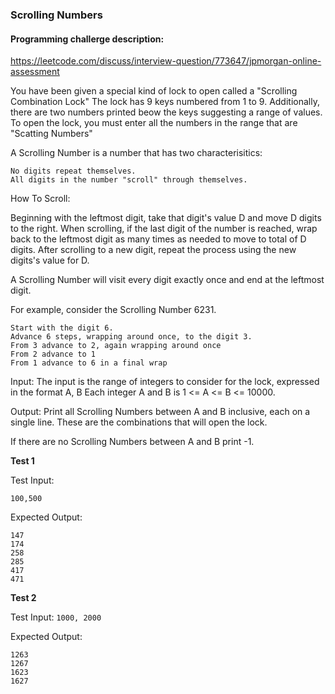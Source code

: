 ### Scrolling Numbers
#### Programming challerge description:
https://leetcode.com/discuss/interview-question/773647/jpmorgan-online-assessment

You have been given a special kind of lock to open called a "Scrolling Combination Lock" The lock has 9 keys numbered from 1 to 9.
Additionally, there are two numbers printed beow the keys suggesting a range of values. To open the lock, you must enter all the numbers in the range that are "Scatting Numbers"

A Scrolling Number is a number that has two characterisitics:

    No digits repeat themselves.
    All digits in the number "scroll" through themselves.

How To Scroll:

Beginning with the leftmost digit, take that digit's value D and move D digits to the right. When scrolling, if the last digit of the number is reached, wrap back to the leftmost digit as many times as needed to move to total of D digits. After scrolling to a new digit, repeat the process using the new digits's value for D.

A Scrolling Number will visit every digit exactly once and end at the leftmost digit.

For example, consider the Scrolling Number 6231.

    Start with the digit 6.
    Advance 6 steps, wrapping around once, to the digit 3.
    From 3 advance to 2, again wrapping around once
    From 2 advance to 1
    From 1 advance to 6 in a final wrap

Input:
The input is the range of integers to consider for the lock, expressed in the format A, B
Each integer A and B is 1 <= A <= B <= 10000.

Output:
Print all Scrolling Numbers between A and B inclusive, each on a single line. These are the combinations that will open the lock.

If there are no Scrolling Numbers between A and B print -1.

**Test 1**

Test Input:

```100,500```

Expected Output:
```
147
174
258
285
417
471
```

**Test 2**

Test Input:
```1000, 2000```

Expected Output:
```
1263
1267
1623
1627
```
